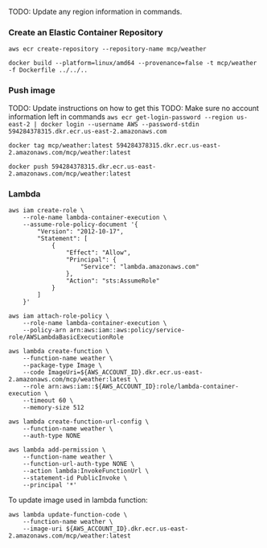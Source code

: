 TODO: Update any region information in commands.

### Create an Elastic Container Repository

`aws ecr create-repository --repository-name mcp/weather`

`docker build --platform=linux/amd64 --provenance=false -t mcp/weather -f Dockerfile ../../..`

### Push image

TODO: Update instructions on how to get this
TODO: Make sure no account information left in commands
`aws ecr get-login-password --region us-east-2 | docker login --username AWS --password-stdin 594284378315.dkr.ecr.us-east-2.amazonaws.com`

`docker tag mcp/weather:latest 594284378315.dkr.ecr.us-east-2.amazonaws.com/mcp/weather:latest`

`docker push 594284378315.dkr.ecr.us-east-2.amazonaws.com/mcp/weather:latest`

### Lambda

```shell
aws iam create-role \
    --role-name lambda-container-execution \
    --assume-role-policy-document '{
        "Version": "2012-10-17",
        "Statement": [
            {
                "Effect": "Allow",
                "Principal": {
                    "Service": "lambda.amazonaws.com"
                },
                "Action": "sts:AssumeRole"
            }
        ]
    }'
    
aws iam attach-role-policy \
    --role-name lambda-container-execution \
    --policy-arn arn:aws:iam::aws:policy/service-role/AWSLambdaBasicExecutionRole
```

```shell
aws lambda create-function \
    --function-name weather \
    --package-type Image \
    --code ImageUri=${AWS_ACCOUNT_ID}.dkr.ecr.us-east-2.amazonaws.com/mcp/weather:latest \
    --role arn:aws:iam::${AWS_ACCOUNT_ID}:role/lambda-container-execution \
    --timeout 60 \
    --memory-size 512
```

```shell
aws lambda create-function-url-config \
    --function-name weather \
    --auth-type NONE
```

```shell
aws lambda add-permission \
    --function-name weather \
    --function-url-auth-type NONE \
    --action lambda:InvokeFunctionUrl \
    --statement-id PublicInvoke \
    --principal '*'
```

To update image used in lambda function:

```shell
aws lambda update-function-code \
    --function-name weather \
    --image-uri ${AWS_ACCOUNT_ID}.dkr.ecr.us-east-2.amazonaws.com/mcp/weather:latest
```